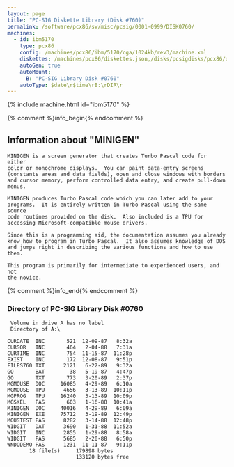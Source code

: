 ```yaml
---
layout: page
title: "PC-SIG Diskette Library (Disk #760)"
permalink: /software/pcx86/sw/misc/pcsig/0001-0999/DISK0760/
machines:
  - id: ibm5170
    type: pcx86
    config: /machines/pcx86/ibm/5170/cga/1024kb/rev3/machine.xml
    diskettes: /machines/pcx86/diskettes.json,/disks/pcsigdisks/pcx86/diskettes.json
    autoGen: true
    autoMount:
      B: "PC-SIG Library Disk #0760"
    autoType: $date\r$time\rB:\rDIR\r
---
```


{% include machine.html id="ibm5170" %}

{% comment %}info_begin{% endcomment %}

## Information about "MINIGEN"

    MINIGEN is a screen generator that creates Turbo Pascal code for either
    color or monochrome displays.  You can paint data-entry screens
    (constants areas and data fields), open and close windows with borders
    and cursor memory, perform controlled data entry, and create pull-down
    menus.
    
    MINIGEN produces Turbo Pascal code which you can later add to your
    programs.  It is entirely written in Turbo Pascal using the same source
    code routines provided on the disk.  Also included is a TPU for
    accessing Microsoft-compatible mouse drivers.
    
    Since this is a programming aid, the documentation assumes you already
    know how to program in Turbo Pascal.  It also assumes knowledge of DOS
    and jumps right in describing the various functions and how to use them.
    
    This program is primarily for intermediate to experienced users, and not
    the novice.
{% comment %}info_end{% endcomment %}


### Directory of PC-SIG Library Disk #0760

     Volume in drive A has no label
     Directory of A:\

    CURDATE  INC       521  12-09-87   8:32a
    CURSOR   INC       464   2-04-88   7:31a
    CURTIME  INC       754  11-15-87  11:28p
    EXIST    INC       172  12-08-87   9:51p
    FILES760 TXT      2121   6-22-89   9:32a
    GO       BAT        38   5-19-87   4:47p
    GO       TXT       773   3-20-89   2:37p
    MGMOUSE  DOC     16085   4-29-89   6:10a
    MGMOUSE  TPU      4656   3-13-89  10:11p
    MGPROG   TPU     16240   3-13-89  10:09p
    MGSKEL   PAS       603   1-16-88  10:41a
    MINIGEN  DOC     40016   4-29-89   6:09a
    MINIGEN  EXE     75712   3-19-89  12:49p
    MOUSTEST PAS      8282   3-14-88  12:48p
    WIDGIT   DAT      3690   1-31-88  11:52a
    WIDGIT   INC      2855   1-29-88   8:58a
    WIDGIT   PAS      5685   2-20-88   6:50p
    WNDODEMO PAS      1231  11-11-87   9:11p
           18 file(s)     179898 bytes
                          133120 bytes free
